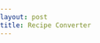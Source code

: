 ```yaml
---
layout: post
title: Recipe Converter
---
```


<head>
	<style>
		body {
			margin: 0;
			padding: 0;
		}

		.top-columns {
			display: flex;
			flex-direction: row;
			justify-content: space-between;
			padding: 20px;
		}

		.left-column, .right-column {
			width: 50%;
			background-color: #fff;
			padding: 5px;
			box-sizing: border-box;
		}

    input, textarea {
        width: 100%;
    }

		.bottom-column {
			width: 100%;
			background-color: #f6f8fa;
			padding: 20px;
			box-sizing: border-box;
			white-space: pre;
			line-height: 1.5;
			border-radius: 4px;
			overflow-x: auto;
		}
        
        @media screen and (max-width: 768px) {
            .top-columns {
                flex-direction: column;
                align-items: center;
            }
            
            .left-column, .right-column {
                width: 100%;
            }
            }


	</style>
</head>
<body>
<div class="top-columns">
	<div class="left-column">
      <p><b>1.</b> First the Recipe need to to be converted into a format the website is able to use.</p>
      <p><b>2.</b> Please enter in all the information you have available in the boxes on the right-hand side of the screen.</p>
      <p><b>3.</b> Once Done click convert, below you will see the concerted recipe.</p>
      <p><b>3½.</b> If you see anything that is incorrect now would be the time to correct and click the convert button again.</p>
      <p><b>4.</b> Now there are two options to share the recipe Email or Copy.</p>
      <p>● Clicking the 'Send Email' button will open your default email client with the formatted recipe already filled in. </p>
      <p>● Clicking the 'Copy' button will copy the recipe to your device's clipboard for easy sharing.</p>
     </div>

	<div class="right-column">
        <form id="recipe-form">
            <div>
              <input type="text" id="recipe-name" placeholder="Recipe Name">
            </div>
      
            <div>
              <input type="text" id="recipe-tags" placeholder="Tag Tag1 Tag2">
            </div>
            
            <div>
              <input type="text" id="recipe-tag" placeholder="One Really long tag">
            </div>

            <div>
              <input type="url" id="recipe-img-credit" placeholder="URL of souce if found online">
            </div>
      
            <div>
              <input type="text" id="recipe-yield" placeholder="Recipe Yield/Servings">
            </div>

            <div>
              <input type="number" id="recipe-prep-hours" placeholder="Prep Time: Hours" min="1" max="24">
              <input type="number" id="recipe-prep-minutes" placeholder="Prep Time: Minutes" min="1" max="60">
            </div>

            <div>
              <input type="number" id="recipe-cook-hours" placeholder="Cook Time: Hours" min="1" max="24">
              <input type="number" id="recipe-cook-minutes" placeholder="Cook Time: Minutes" min="1" max="60">
            </div>

            <div>
              <textarea placeholder="Ingredients one on each line" id="recipe-ingredients"></textarea>
            </div>
      
            <div>
              <textarea placeholder="Directions one step per line" id="recipe-directions" ></textarea>
            </div>
      
            <div>
              <textarea placeholder="Notes" id="recipe-notes"></textarea>
            </div>
      
            <button type="submit">Convert</button>
            <button onclick="location.href='mailto:recipes@saathoff.us?subject=Recipe Submission&body=' + encodeURIComponent(document.getElementById('bottom-column').innerHTML)">Send Email</button>
            <button id="copy-button">Copy to clipboard</button>

          </form>

	</div>

</div>
	
<div class="bottom-column" id="bottom-column"></div>

<script>
const form = document.querySelector('#recipe-form');
const output = document.querySelector('.bottom-column');
const copyButton = document.querySelector('#copy-button');

form.addEventListener('submit', (event) => {
  event.preventDefault(); // prevent the form from submitting normally

  const name = document.querySelector('#recipe-name').value.trim();
  const tags = document.querySelector('#recipe-tags').value.trim();
  const imgCredit = document.querySelector('#recipe-img-credit').value.trim();
  const tag = document.querySelector('#recipe-tag').value.trim();
  const ingredients = document.querySelector('#recipe-ingredients').value.trim();
  const directions = document.querySelector('#recipe-directions').value.trim();
  const yieldValue = document.querySelector('#recipe-yield').value.trim();
  const prepHours = document.querySelector('#recipe-prep-hours').value.trim();
  const prepMinutes = document.querySelector('#recipe-prep-minutes').value.trim();
  const cookHours = document.querySelector('#recipe-cook-hours').value.trim();
  const cookMinutes = document.querySelector('#recipe-cook-minutes').value.trim();


// ingredients Formatting Find and Replace
  const ingredientsWithLB = ingredients.replace(/ounce/gi, 'oz');
  const ingredientsWithOz = ingredientsWithLB.replace(/pound/gi, 'lb');
  const ingredientsFraction14 = ingredientsWithOz.replace(/1\/4/g, '¼');
  const ingredientsFraction12 = ingredientsFraction14.replace(/1\/2/g, '½');
  const ingredientsFraction34 = ingredientsFraction12.replace(/3\/4/g, '¾');
  const ingredientsFraction13 = ingredientsFraction34.replace(/1\/3/g, '⅓');
  const ingredientsFraction23 = ingredientsFraction13.replace(/2\/3/g, '⅔');
  const ingredientsFraction18 = ingredientsFraction23.replace(/1\/8/g, '⅛');
  const ingredientsFraction116 = ingredientsFraction18.replace(/1\/16/g, '⅛');

// directions Formatting Find and Replace
  const directionsWithLB = directions.replace(/ounce/gi, 'oz');
  const directionsWithOz = directionsWithLB.replace(/pound/gi, 'lb');
  const directionsFraction14 = directionsWithOz.replace(/1\/4/g, '¼');
  const directionsFraction12 = directionsFraction14.replace(/1\/2/g, '½');
  const directionsFraction34 = directionsFraction12.replace(/3\/4/g, '¾');
  const directionsFraction13 = directionsFraction34.replace(/1\/3/g, '⅓');
  const directionsFraction23 = directionsFraction13.replace(/2\/3/g, '⅔');
  const directionsFraction18 = directionsFraction23.replace(/1\/8/g, '⅛');
  const directionsFraction116 = directionsFraction18.replace(/1\/16/g, '⅛');

  const notes = document.querySelector('#recipe-notes').value.trim();

  const ingredientsMarkdown = ingredientsFraction116.split('\n')
    .map(ingredient => `- ${ingredient.trim()}`)
    .filter(ingredient => !/^-[\s]*$/.test(ingredient))
    .join('\n');

  const directionsMarkdown = directionsFraction116.split('\n')
    .map(instruction => `- ${instruction.trim()}`)
    .filter(instruction => !/^-[\s]*$/.test(instruction))
    .join('\n');
	
let markdown = `---
layout: recipe
title: "${name}"
`

if (tags !== '') {
  markdown += `
tags:${tags.split(' ').map(tag => tag.trim()).join(', ')}
`;
}

if (imgCredit !== '') {
  markdown += `imagecredit: ${imgCredit}
`;
}

if (tag !== '') {
  markdown += `tag: ${tag}
`;
}


if (prepHours !== '' || prepMinutes !== '') {
  const prepTimeFormatted = `PT${prepHours !== '' ? prepHours + 'h' : ''}${prepMinutes !== '' ? prepMinutes + 'm' : ''}`;
  markdown += `preptime: ${prepTimeFormatted}
`;
}

if (cookHours !== '' || cookMinutes !== '') {
  const cookTimeFormatted = `PT${cookHours !== '' ? cookHours + 'h' : ''}${cookMinutes !== '' ? cookMinutes + 'm' : ''}`;
  markdown += `cooktime: ${cookTimeFormatted}
`;
}

markdown += `
ingredients:
${ingredientsMarkdown}

directions:
${directionsMarkdown}
---`

if (notes !== '') {
  markdown += `

${notes}`;
}

markdown += `

`;

output.innerHTML = `<pre><code>${markdown}</code></pre>`;

});

copyButton.addEventListener('click', () => {
const range = document.createRange();
range.selectNode(output);
window.getSelection().removeAllRanges();
window.getSelection().addRange(range);
document.execCommand('copy');
window.getSelection().removeAllRanges();
});

</script>

</body>
